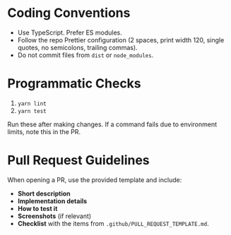 # Coding Conventions

- Use TypeScript. Prefer ES modules.
- Follow the repo Prettier configuration (2 spaces, print width 120, single quotes, no semicolons, trailing commas).
- Do not commit files from `dist` or `node_modules`.

# Programmatic Checks

1. `yarn lint`
2. `yarn test`

Run these after making changes. If a command fails due to environment limits, note this in the PR.

# Pull Request Guidelines

When opening a PR, use the provided template and include:
- **Short description**
- **Implementation details**
- **How to test it**
- **Screenshots** (if relevant)
- **Checklist** with the items from `.github/PULL_REQUEST_TEMPLATE.md`.
